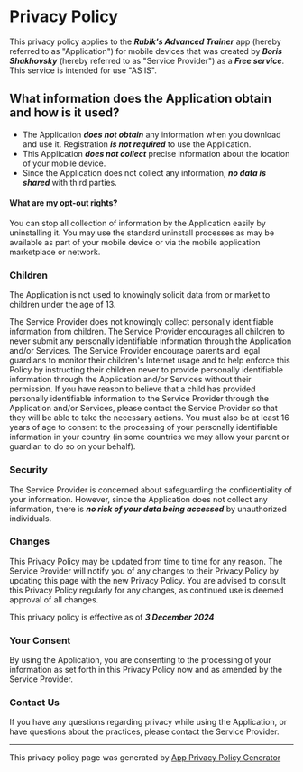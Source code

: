 # Privacy Policy

This privacy policy applies to the __*Rubik's Advanced Trainer*__ app (hereby referred to as "Application") for mobile devices that was created by __*Boris Shakhovsky*__ (hereby referred to as "Service Provider") as a __*Free service*__. This service is intended for use "AS IS".

## What information does the Application obtain and how is it used?

* The Application __*does not obtain*__ any information when you download and use it. Registration __*is not required*__ to use the Application.
* This Application __*does not collect*__ precise information about the location of your mobile device.
* Since the Application does not collect any information, __*no data is shared*__ with third parties.

#### What are my opt-out rights?

You can stop all collection of information by the Application easily by uninstalling it. You may use the standard uninstall processes as may be available as part of your mobile device or via the mobile application marketplace or network.

### Children

The Application is not used to knowingly solicit data from or market to children under the age of 13.

The Service Provider does not knowingly collect personally identifiable information from children. The Service Provider encourages all children to never submit any personally identifiable information through the Application and/or Services. The Service Provider encourage parents and legal guardians to monitor their children's Internet usage and to help enforce this Policy by instructing their children never to provide personally identifiable information through the Application and/or Services without their permission. If you have reason to believe that a child has provided personally identifiable information to the Service Provider through the Application and/or Services, please contact the Service Provider so that they will be able to take the necessary actions. You must also be at least 16 years of age to consent to the processing of your personally identifiable information in your country (in some countries we may allow your parent or guardian to do so on your behalf).

### Security

The Service Provider is concerned about safeguarding the confidentiality of your information. However, since the Application does not collect any information, there is __*no risk of your data being accessed*__ by unauthorized individuals.

### Changes

This Privacy Policy may be updated from time to time for any reason. The Service Provider will notify you of any changes to their Privacy Policy by updating this page with the new Privacy Policy. You are advised to consult this Privacy Policy regularly for any changes, as continued use is deemed approval of all changes.

This privacy policy is effective as of __*3 December 2024*__

### Your Consent

By using the Application, you are consenting to the processing of your information as set forth in this Privacy Policy now and as amended by the Service Provider.

### Contact Us

If you have any questions regarding privacy while using the Application, or have questions about the practices, please contact the Service Provider.

* * *

This privacy policy page was generated by [App Privacy Policy Generator](https://app-privacy-policy-generator.nisrulz.com/)
